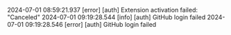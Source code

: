 2024-07-01 08:59:21.937 [error] [auth] Extension activation failed: "Canceled"
2024-07-01 09:19:28.544 [info] [auth] GitHub login failed
2024-07-01 09:19:28.546 [error] [auth] GitHub login failed
